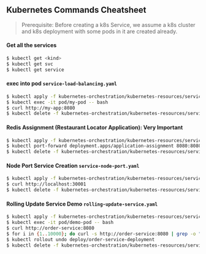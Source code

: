 ## Kubernetes Commands Cheatsheet

> Prerequisite: Before creating a k8s Service, we assume a k8s cluster and k8s deployment with some pods in it are created already.

#### Get all the services
```bash
$ kubectl get <kind>
$ kubectl get svc
$ kubectl get service
```

#### exec into pod `service-load-balancing.yaml`
```bash
$ kubectl apply -f kubernetes-orchestration/kubernetes-resources/service/service-load-balancing.yaml
$ kubectl exec -it pod/my-pod -- bash
$ curl http://my-app:8080
$ kubectl delete -f kubernetes-orchestration/kubernetes-resources/service/service-load-balancing.yaml
```

#### Redis Assignment (Restaurant Locator Application): Very Important
```bash
$ kubectl apply -f kubernetes-orchestration/kubernetes-resources/service/redis-assignment.yaml
$ kubectl port-forward deployment.apps/application-assignment 8080:8080
$ kubectl delete -f kubernetes-orchestration/kubernetes-resources/service/redis-assignment.yaml
```

#### Node Port Service Creation `service-node-port.yaml`
```bash
$ kubectl apply -f kubernetes-orchestration/kubernetes-resources/service/service-node-port.yaml
$ curl http://localhost:30001
$ kubectl delete -f kubernetes-orchestration/kubernetes-resources/service/service-node-port.yaml
```

#### Rolling Update Service Demo `rolling-update-service.yaml`
```bash
$ kubectl apply -f kubernetes-orchestration/kubernetes-resources/service/rolling-update-service.yaml
$ kubectl exec -it pod/demo-pod -- bash
$ curl http://order-service:8080
$ for i in {1..10000}; do curl -s http://order-service:8080 | grep -o "<title>[^<]*" | tail -c+8; done
$ kubectl rollout undo deploy/order-service-deployment
$ kubectl delete -f kubernetes-orchestration/kubernetes-resources/service/rolling-update-service.yaml
```
